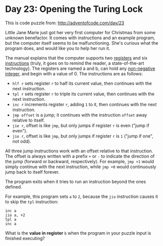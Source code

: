 Day 23: Opening the Turing Lock
===============================

This is code puzzle from:
<http://adventofcode.com/day/23>

Little Jane Marie just got her very first computer for Christmas from some unknown benefactor. It comes with instructions and an example program, but the computer itself seems to be malfunctioning. She's curious what the program does, and would like you to help her run it.

The manual explains that the computer supports two [registers](https://en.wikipedia.org/wiki/Processor_register) and six [instructions](https://en.wikipedia.org/wiki/Instruction_set) (truly, it goes on to remind the reader, a state-of-the-art technology). The registers are named a and b, can hold any [non-negative integer](https://en.wikipedia.org/wiki/Natural_number), and begin with a value of 0. The instructions are as follows:

* `hlf r` sets register `r` to half its current value, then continues with the next instruction.
* `tpl r` sets register `r` to triple its current value, then continues with the next instruction.
* `inc r` increments register `r`, adding `1` to it, then continues with the next instruction.
* `jmp offset` is a jump; it continues with the instruction `offset` away relative to itself.
* `jie r`, offset is like `jmp`, but only jumps if register `r` is even ("jump if even").
* `jio r`, offset is like `jmp`, but only jumps if register `r` is `1` ("jump if one", not odd).

All three jump instructions work with an offset relative to that instruction. The offset is always written with a prefix `+` or `-` to indicate the direction of the jump (forward or backward, respectively). For example, `jmp +1` would simply continue with the next instruction, while `jmp +0` would continuously jump back to itself forever.

The program exits when it tries to run an instruction beyond the ones defined.

For example, this program sets `a` to `2`, because the `jio` instruction causes it to skip the `tpl` instruction:

```
inc a
jio a, +2
tpl a
inc a
```

What is the __value in register__ `b` when the program in your puzzle input is finished executing?
